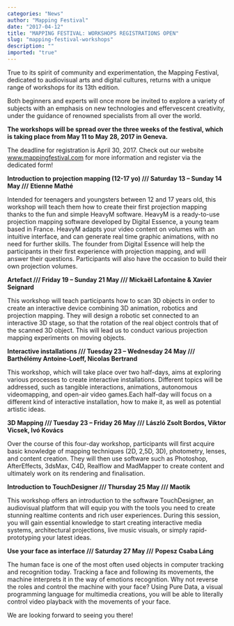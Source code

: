 ```yaml
---
categories: "News"
author: "Mapping Festival"
date: "2017-04-12"
title: "MAPPING FESTIVAL: WORKSHOPS REGISTRATIONS OPEN"
slug: "mapping-festival-workshops"
description: ""
imported: "true"
---
```



True to its spirit of community and experimentation, the Mapping Festival, dedicated to audiovisual arts and digital cultures, returns with a unique range of workshops for its 13th edition.

Both beginners and experts will once more be invited to explore a variety of subjects with an emphasis on new technologies and effervescent creativity, under the guidance of renowned specialists from all over the world.

**The workshops will be spread over the three weeks of the festival, which is taking place from May 11 to May 28, 2017 in Geneva.**

The deadline for registration is April 30, 2017.
Check out our website www.mappingfestival.com for more information and register via the dedicated form!

**Introduction to projection mapping (12-17 yo) /// Saturday 13 – Sunday 14 May ///**
**Etienne Mathé**

Intended for teenagers and youngsters between 12 and 17 years old, this workshop will teach them how to create their first projection mapping thanks to the fun and simple HeavyM software.
HeavyM is a ready-to-use projection mapping software developed by Digital Essence, a young team based in France. HeavyM adapts your video content on volumes with an intuitive interface, and can generate real time graphic animations, with no need for further skills.
The founder from Digital Essence will help the participants in their first experience with projection mapping, and will answer their questions.
Participants will also have the occasion to build their own projection volumes.

**Artefact /// Friday 19 – Sunday 21 May ///**
**Mickaël Lafontaine & Xavier Seignard**

This workshop will teach participants how to scan 3D objects in order to create an interactive device combining 3D animation, robotics and projection mapping. They will design a robotic set connected to an interactive 3D stage, so that the rotation of the real object controls that of the scanned 3D object. This will lead us to conduct various projection mapping experiments on moving objects.

**Interactive installations /// Tuesday 23 – Wednesday 24 May ///**
**Barthélémy Antoine-Loeff, Nicolas Bertrand**

This workshop, which will take place over two half-days, aims at exploring various processes to create interactive installations. Different topics will be addressed, such as tangible interactions, animations, autonomous videomapping, and open-air video games.Each half-day will focus on a different kind of interactive installation, how to make it, as well as potential artistic ideas.

**3D Mapping /// Tuesday 23 – Friday 26 May ///**
**László Zsolt Bordos, Viktor Vicsek, Ivó Kovács**

Over the course of this four-day workshop, participants will first acquire basic knowledge of mapping techniques (2D, 2,5D, 3D), photometry, lenses, and content creation. They will then use software such as Photoshop, AfterEffects, 3dsMax, C4D, Realflow and MadMapper to create content and ultimately work on its rendering and finalisation.

**Introduction to TouchDesigner /// Thursday 25 May ///**
**Maotik**

This workshop offers an introduction to the software TouchDesigner, an audiovisual platform that will equip you with the tools you need to create stunning realtime contents and rich user experiences. During this session, you will gain essential knowledge to start creating interactive media systems, architectural projections, live music visuals, or simply rapid-prototyping your latest ideas.

**Use your face as interface /// Saturday 27 May ///**
**Popesz Csaba Láng**

The human face is one of the most often used objects in computer tracking and recognition today. Tracking a face and following its movements, the machine interprets it in the way of emotions recognition. Why not reverse the roles and control the machine with your face? Using Pure Data, a visual programming language for multimedia creations, you will be able to literally control video playback with the movements of your face.

We are looking forward to seeing you there!